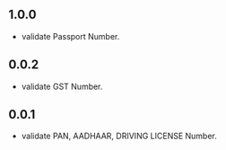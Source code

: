 ## 1.0.0

* validate Passport Number.

## 0.0.2

* validate GST Number.

## 0.0.1

* validate PAN, AADHAAR, DRIVING LICENSE Number.

